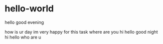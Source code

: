 # hello-world



hello good evening



how is ur day im very happy for this task
where are you hi hello good night
hi hello who are u
